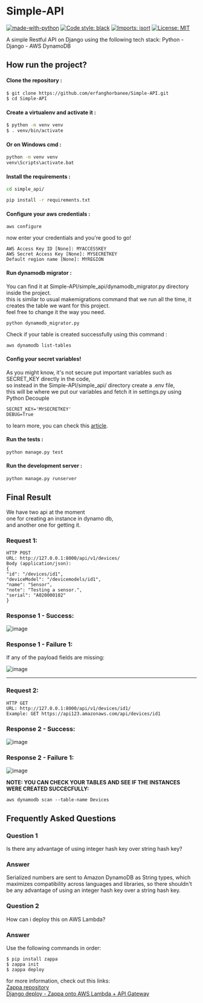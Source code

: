 # Simple-API

[![made-with-python](https://img.shields.io/badge/Made%20with-Python-1f425f.svg)](https://www.python.org/)
[![Code style: black](https://img.shields.io/badge/code%20style-black-000000.svg)](https://github.com/psf/black)
[![Imports: isort](https://img.shields.io/badge/%20imports-isort-%231674b1?style=flat&labelColor=ef8336)](https://pycqa.github.io/isort/)
[![License: MIT](https://img.shields.io/badge/License-MIT-blue.svg)](https://opensource.org/licenses/MIT)

 A simple Restful API on Django using the following tech stack: Python - Django - AWS DynamoDB


## How run the project?


#### Clone the repository :
```bash
$ git clone https://github.com/erfanghorbanee/Simple-API.git
$ cd Simple-API
```

#### Create a virtualenv and activate it :
 ```bash
$ python -m venv venv
$ . venv/bin/activate
```

#### Or on Windows cmd : 
 ```bash
python -m venv venv
venv\Scripts\activate.bat
```

#### Install the requirements :
```bash
cd simple_api/

pip install -r requirements.txt
```

#### Configure your aws credentials :
```
aws configure
```

now enter your credentials and you're good to go!
```
AWS Access Key ID [None]: MYACCESSKEY
AWS Secret Access Key [None]: MYSECRETKEY
Default region name [None]: MYREGION
```

####  Run dynamodb migrator :
You can find it at Simple-API/simple_api/dynamodb_migrator.py directory inside the project.\
this is similar to usual makemigrations command that we run all the time, it creates the table we want for this project.\
feel free to change it the way you need.

```bash
python dynamodb_migrator.py
```

Check if your table is created successfully using this command :
```
aws dynamodb list-tables
```

#### Config your secret variables!
As you might know, it's not secure put important variables such as SECRET_KEY directly in the code,\
so instead in the Simple-API/simple_api/ directory create a .env file,\
this will be where we put our variables and fetch it in settings.py using  Python Decouple

```
SECRET_KEY='MYSECRETKEY'
DEBUG=True
```

to learn more, you can check this [article](https://dontrepeatyourself.org/post/how-to-use-python-decouple-with-django/).

#### Run the tests :
```bash
python manage.py test
```

#### Run the development server :
```bash
python manage.py runserver
```

## Final Result
We have two api at the moment \
one for creating an instance in dynamo db, \
and another one for getting it.

### Request 1:
```
HTTP POST
URL: http://127.0.0.1:8000/api/v1/devices/
Body (application/json):
{
"id": "/devices/id1",
"deviceModel": "/devicemodels/id1",
"name": "Sensor",
"note": "Testing a sensor.",
"serial": "A020000102"
}
```
### Response 1 - Success:
![image](https://user-images.githubusercontent.com/49264993/169469128-8192329f-2073-4b3b-86a5-41bd0f1abc4d.png)

### Response 1 - Failure 1:
If any of the payload fields are missing:

![image](https://user-images.githubusercontent.com/49264993/169469325-c63fca76-3692-4e50-a459-c38cf1fd24e9.png)

<hr>

### Request 2:
```
HTTP GET
URL: http://127.0.0.1:8000/api/v1/devices/id1/
Example: GET https://api123.amazonaws.com/api/devices/id1
```

### Response 2 - Success:
![image](https://user-images.githubusercontent.com/49264993/169470647-37b223cc-5cbf-40b9-a0ce-6465413f2f7e.png)

### Response 2 - Failure 1:
![image](https://user-images.githubusercontent.com/49264993/169471253-7629e908-a21d-4a01-8550-6507911b4642.png)


**NOTE: YOU CAN CHECK YOUR TABLES AND SEE IF THE INSTANCES WERE CREATED SUCCECFULLY:**
```
aws dynamodb scan --table-name Devices
```


## Frequently Asked Questions
### Question 1
Is there any advantage of using integer hash key over string hash key?
### Answer
Serialized numbers are sent to Amazon DynamoDB as String types, which maximizes compatibility across languages and libraries, 
so there shouldn't be any advantage of using an integer hash key over a string hash key.

### Question 2
How can i deploy this on AWS Lambda?
### Answer
Use the following commands in order:
```
$ pip install zappa
$ zappa init
$ zappa deploy
```

for more information, check out this links: \
[Zappa repository](https://github.com/zappa/Zappa) \
[Django deploy - Zappa onto AWS Lambda + API Gateway](https://www.youtube.com/watch?v=WaiL4sbaj_o)





